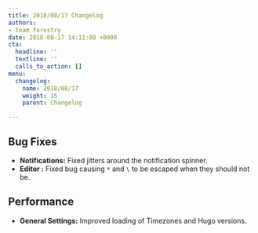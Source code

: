 ```yaml
---
title: 2018/08/17 Changelog
authors:
- team forestry
date: 2018-08-17 14:11:09 +0000
cta:
  headline: ''
  textline: ''
  calls_to_action: []
menu:
  changelog:
    name: 2018/08/17
    weight: 15
    parent: Changelog

---
```

## Bug Fixes

* **Notifications:** Fixed jitters around the notification spinner.
* **Editor :** Fixed bug causing `*` and `\` to be escaped when they should not be.

## Performance

* **General Settings:** Improved loading of Timezones and Hugo versions.
